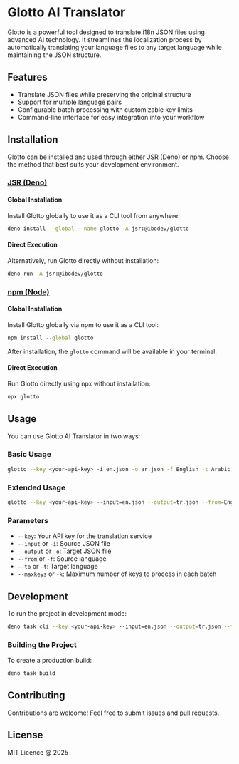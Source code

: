 # Glotto AI Translator

Glotto is a powerful tool designed to translate i18n JSON files using advanced AI technology. It streamlines the localization process by automatically
translating your language files to any target language while maintaining the JSON structure.

## Features

- Translate JSON files while preserving the original structure
- Support for multiple language pairs
- Configurable batch processing with customizable key limits
- Command-line interface for easy integration into your workflow

## Installation

Glotto can be installed and used through either JSR (Deno) or npm. Choose the method that best suits your development environment.

### [JSR (Deno)](https://jsr.io/@ibodev/glotto)

#### Global Installation

Install Glotto globally to use it as a CLI tool from anywhere:

```bash
deno install --global --name glotto -A jsr:@ibodev/glotto
```

#### Direct Execution

Alternatively, run Glotto directly without installation:

```bash
deno run -A jsr:@ibodev/glotto
```

### [npm (Node)](https://www.npmjs.com/package/glotto)

#### Global Installation

Install Glotto globally via npm to use it as a CLI tool:

```bash
npm install --global glotto
```

After installation, the `glotto` command will be available in your terminal.

#### Direct Execution

Run Glotto directly using npx without installation:

```bash
npx glotto
```

## Usage

You can use Glotto AI Translator in two ways:

### Basic Usage

```bash
glotto --key <your-api-key> -i en.json -o ar.json -f English -t Arabic -k 4
```

### Extended Usage

```bash
glotto --key <your-api-key> --input=en.json --output=tr.json --from=English --to=Turkish --maxkeys=10
```

### Parameters

- `--key`: Your API key for the translation service
- `--input` or `-i`: Source JSON file
- `--output` or `-o`: Target JSON file
- `--from` or `-f`: Source language
- `--to` or `-t`: Target language
- `--maxkeys` or `-k`: Maximum number of keys to process in each batch

## Development

To run the project in development mode:

```bash
deno task cli --key <your-api-key> --input=en.json --output=tr.json --from=English --to=Turkish --maxkeys=10
```

### Building the Project

To create a production build:

```bash
deno task build
```

## Contributing

Contributions are welcome! Feel free to submit issues and pull requests.

## License

MIT Licence @ 2025
